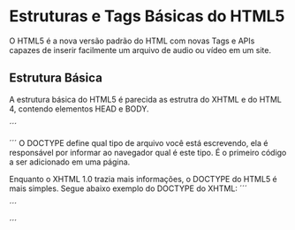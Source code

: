 # Estruturas e Tags Básicas do HTML5

O HTML5 é a nova versão padrão do HTML com novas Tags e APIs capazes de inserir facilmente um arquivo de audio ou vídeo em um site.

## Estrutura Básica

A estrutura básica do HTML5 é parecida as estrutra do XHTML e do HTML 4, contendo elementos HEAD e BODY.

´´´
<!DOCTYPE html>
<html lang="pt-br">
<head>

</head>
<body>

</body>
</html>
´´´
O DOCTYPE define qual tipo de arquivo você está escrevendo, ela é responsável por informar ao navegador qual é este tipo. É o primeiro código a ser adicionado em uma página.

Enquanto o XHTML 1.0 trazia mais informações, o DOCTYPE do HTML5 é mais simples. Segue abaixo exemplo do DOCTYPE do XHTML:
´´´
<!DOCTYPE html PUBLIC "-//W3C//DTD XHTML 1.0 Transitional//EN" "http://www.w3.org/TR/xhtml1/DTD/xhtml1-transitional.dtd">´´´
´´´